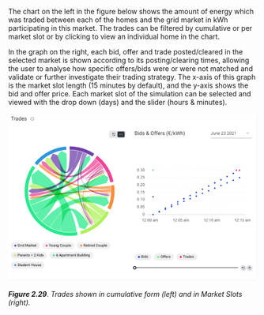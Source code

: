 The chart on the left in the figure below shows the amount of energy which was traded between each of the homes and the grid market in kWh participating in this market. The trades can be filtered by cumulative or per market slot or by clicking to view an individual home in the chart.

In the graph on the right, each bid, offer and trade posted/cleared in the selected market is shown according to its posting/clearing times, allowing the user to analyse how specific offers/bids were or were not matched and validate or further investigate their trading strategy. The x-axis of this graph is the market slot length (15 minutes by default), and the y-axis shows the bid and offer price. Each market slot of the simulation can be selected and viewed with the drop down (days) and the slider (hours & minutes).

![alt_text](img/trades.png)

***Figure 2.29***. *Trades shown in cumulative form (left) and in Market Slots (right).*
